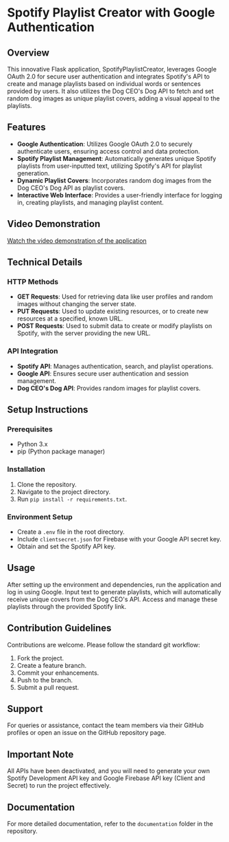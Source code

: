 # Spotify Playlist Creator with Google Authentication

## Overview

This innovative Flask application, SpotifyPlaylistCreator, leverages Google OAuth 2.0 for secure user authentication and integrates Spotify's API to create and manage playlists based on individual words or sentences provided by users. It also utilizes the Dog CEO's Dog API to fetch and set random dog images as unique playlist covers, adding a visual appeal to the playlists.

## Features

- **Google Authentication**: Utilizes Google OAuth 2.0 to securely authenticate users, ensuring access control and data protection.
- **Spotify Playlist Management**: Automatically generates unique Spotify playlists from user-inputted text, utilizing Spotify's API for playlist generation.
- **Dynamic Playlist Covers**: Incorporates random dog images from the Dog CEO's Dog API as playlist covers.
- **Interactive Web Interface**: Provides a user-friendly interface for logging in, creating playlists, and managing playlist content.

## Video Demonstration

[Watch the video demonstration of the application](https://youtu.be/f4swMqsFVGQ)

## Technical Details

### HTTP Methods
- **GET Requests**: Used for retrieving data like user profiles and random images without changing the server state.
- **PUT Requests**: Used to update existing resources, or to create new resources at a specified, known URL.
- **POST Requests**: Used to submit data to create or modify playlists on Spotify, with the server providing the new URL.

### API Integration
- **Spotify API**: Manages authentication, search, and playlist operations.
- **Google API**: Ensures secure user authentication and session management.
- **Dog CEO's Dog API**: Provides random images for playlist covers.

## Setup Instructions

### Prerequisites
- Python 3.x
- pip (Python package manager)

### Installation
1. Clone the repository.
2. Navigate to the project directory.
3. Run `pip install -r requirements.txt`.

### Environment Setup
- Create a `.env` file in the root directory.
- Include `clientsecret.json` for Firebase with your Google API secret key.
- Obtain and set the Spotify API key.

## Usage

After setting up the environment and dependencies, run the application and log in using Google. Input text to generate playlists, which will automatically receive unique covers from the Dog CEO's API. Access and manage these playlists through the provided Spotify link.

## Contribution Guidelines

Contributions are welcome. Please follow the standard git workflow:
1. Fork the project.
2. Create a feature branch.
3. Commit your enhancements.
4. Push to the branch.
5. Submit a pull request.

## Support

For queries or assistance, contact the team members via their GitHub profiles or open an issue on the GitHub repository page.

## Important Note

All APIs have been deactivated, and you will need to generate your own Spotify Development API key and Google Firebase API key (Client and Secret) to run the project effectively.

## Documentation

For more detailed documentation, refer to the `documentation` folder in the repository.
